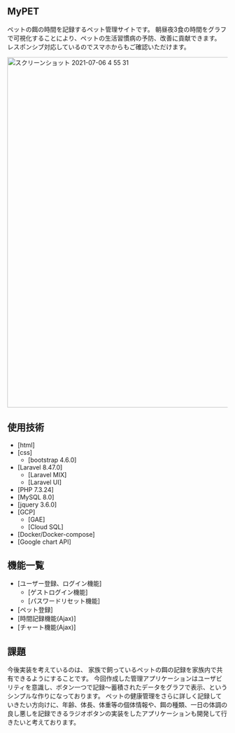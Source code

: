 

## MyPET

ペットの餌の時間を記録するペット管理サイトです。
朝昼夜3食の時間をグラフで可視化することにより、ペットの生活習慣病の予防、改善に貢献できます。
レスポンシブ対応しているのでスマホからもご確認いただけます。


<img width="800" alt="スクリーンショット 2021-07-06 4 55 31" src="https://user-images.githubusercontent.com/82766733/124544464-1bd46e00-de62-11eb-9b72-c647ec565741.png">





## 使用技術

- [html]
- [css]
  - [bootstrap 4.6.0]
- [Laravel 8.47.0]
  - [Laravel MIX]
  - [Laravel UI]
- [PHP 7.3.24]
- [MySQL 8.0]
- [jquery 3.6.0]
- [GCP]
  - [GAE]
  - [Cloud SQL]
- [Docker/Docker-compose]
- [Google chart API]


## 機能一覧
- [ユーザー登録、ログイン機能]
  - [ゲストログイン機能]
  - [パスワードリセット機能]
- [ペット登録]
- [時間記録機能(Ajax)]
- [チャート機能(Ajax)]

## 課題
今後実装を考えているのは、
家族で飼っているペットの餌の記録を家族内で共有できるようにすることです。
今回作成した管理アプリケーションはユーザビリティを意識し、ボタン一つで記録〜蓄積されたデータをグラフで表示、というシンプルな作りになっております。
ペットの健康管理をさらに詳しく記録していきたい方向けに、年齢、体長、体重等の個体情報や、餌の種類、一日の体調の良し悪しを記録できるラジオボタンの実装をしたアプリケーションも開発して行きたいと考えております。
